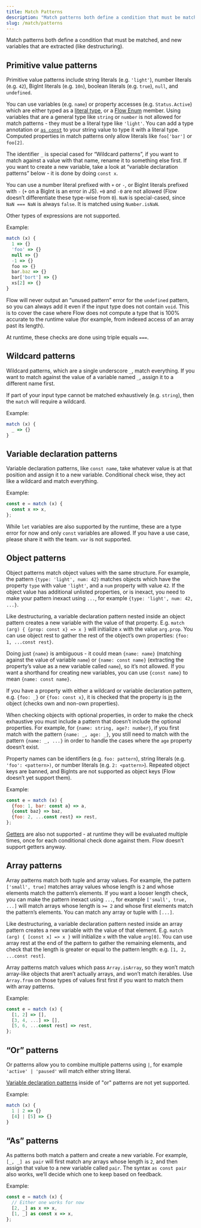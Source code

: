 ```yaml
---
title: Match Patterns
description: "Match patterns both define a condition that must be matched, and new variables that are extracted (like destructuring)."
slug: /match/patterns
---
```


Match patterns both define a condition that must be matched, and new variables that are extracted (like destructuring).

## Primitive value patterns

Primitive value patterns include string literals (e.g. `'light'`), number literals (e.g. `42`), BigInt literals (e.g. `10n`), boolean literals (e.g. `true`), `null`, and `undefined`.

You can use variables (e.g. `name`) or property accesses (e.g. `Status.Active`) which are either typed as a [literal type](../../types/literals), or a [Flow Enum](../../enums) member. Using variables that are a general type like `string` or `number` is not allowed for match patterns \- they must be a literal type like `'light'`. You can add a type annotation or [`as const`](../../types/const-expression/) to your string value to type it with a literal type. Computed properties in match patterns only allow literals like `foo['bar']` or `foo[2]`.

The identifier `_` is special cased for “Wildcard patterns”, if you want to match against a value with that name, rename it to something else first. If you want to create a new variable, take a look at “variable declaration patterns” below \- it is done by doing `const x`.

You can use a number literal prefixed with  `+` or `-`, or BigInt literals prefixed with `-` (`+` on a BigInt is an error in JS). `+0` and `-0` are not allowed (Flow doesn’t differentiate these type-wise from `0`). `NaN` is special-cased, since `NaN === NaN` is always `false`. It is matched using `Number.isNaN`.

Other types of expressions are not supported.

Example:
```js
match (x) {
  1 => {}
  'foo' => {}
  null => {}
  -1 => {}
  foo => {}
  bar.baz => {}
  bar['bort'] => {}
  xs[2] => {}
}
```

Flow will never output an “unused pattern” error for the `undefined` pattern, so you can always add it even if the input type does not contain `void`. This is to cover the case where Flow does not compute a type that is 100% accurate to the runtime value (for example, from indexed access of an array past its length).

At runtime, these checks are done using triple equals `===`.

## Wildcard patterns

Wildcard patterns, which are a single underscore `_`, match everything. If you want to match against the value of a variable named `_`, assign it to a different name first.

If part of your input type cannot be matched exhaustively (e.g. `string`), then the `match` will require a wildcard.

Example:
```js
match (x) {
  _ => {}
}
```

## Variable declaration patterns

Variable declaration patterns, like `const name`, take whatever value is at that position and assign it to a new variable. Conditional check wise, they act like a wildcard and match everything.

Example:
```js
const e = match (x) {
  const x => x,
};
```

While `let` variables are also supported by the runtime, these are a type error for now and only `const` variables are allowed. If you have a use case, please share it with the team. `var` is not supported.

## Object patterns

Object patterns match object values with the same structure. For example, the pattern `{type: 'light', num: 42}` matches objects which have the property `type` with value `'light'`, and a `num` property with value `42`.  If the object value has additional unlisted properties, or is inexact, you need to make your pattern inexact using `...`, for example `{type: 'light', num: 42, ...}`.

Like destructuring, a variable declaration pattern nested inside an object pattern creates a new variable with the value of that property. E.g. `match (arg) { {prop: const x} => x }` will initialize `x` with the value `arg.prop`. You can use object rest to gather the rest of the object’s own properties: `{foo: 1, ...const rest}`.

Doing just `{name}` is ambiguous \- it could mean `{name: name}` (matching against the value of variable `name`) or `{name: const name}` (extracting the property’s value as a new variable called `name`), so it’s not allowed. If you want a shorthand for creating new variables, you can use `{const name}` to mean `{name: const name}`.

If you have a property with either a wildcard or variable declaration pattern, e.g. `{foo: _}` or `{foo: const x}`, it is checked that the property is [in](https://developer.mozilla.org/en-US/docs/Web/JavaScript/Reference/Operators/in) the object (checks own and non-own properties).

When checking objects with optional properties, in order to make the check exhaustive you must include a pattern that doesn’t include the optional properties. For example, for `{name: string, age?: number}`, if you first match with the pattern `{name: _, age: _}`, you still need to match with the pattern `{name: _, ...}` in order to handle the cases where the `age` property doesn’t exist.

Property names can be identifiers (e.g. `foo: pattern`), string literals (e.g. `'foo': <pattern>)`, or number literals (e.g. `2: <pattern>`). Repeated object keys are banned, and BigInts are not supported as object keys (Flow doesn’t yet support them).

Example:
```js
const e = match (x) {
  {foo: 1, bar: const a} => a,
  {const baz} => baz,
  {foo: 2, ...const rest} => rest,
};
```

[Getters](https://developer.mozilla.org/en-US/docs/Web/JavaScript/Reference/Functions/get) are also not supported \- at runtime they will be evaluated multiple times, once for each conditional check done against them. Flow doesn’t support getters anyway.

## Array patterns

Array patterns match both tuple and array values. For example, the pattern `['small', true]` matches array values whose length is `2` and whose elements match the pattern’s elements. If you want a looser length check, you can make the pattern inexact using `...`, for example `['small', true, ...]` will match arrays whose length is `>= 2` and whose first elements match the pattern’s elements. You can match any array or tuple with `[...]`.

Like destructuring, a variable declaration pattern nested inside an array pattern creates a new variable with the value of that element.  E.g. `match (arg) { [const x] => x }` will initialize `x` with the value `arg[0]`. You can use array rest at the end of the pattern to gather the remaining elements, and check that the length is greater or equal to the pattern length: e.g. `[1, 2, ...const rest]`.

Array patterns match values which pass `Array.isArray`, so they won’t match array-like objects that aren’t actually arrays, and won’t match iterables. Use `Array.from` on those types of values first first if you want to match them with array patterns.

Example:
```js
const e = match (x) {
  [1, 2] => [],
  [3, 4, ...] => [],
  [5, 6, ...const rest] => rest,
};
```

## “Or” patterns

Or patterns allow you to combine multiple patterns using `|`, for example `'active' | 'paused'` will match either string literal.

[Variable declaration patterns](#variable-declaration-patterns) inside of "or" patterns are not yet supported.

Example:
```js
match (x) {
  1 | 2 => {}
  [4] | [5] => {}
}
```

## “As” patterns

As patterns both match a pattern and create a new variable. For example, `[_, _] as pair` will first match any arrays whose length is `2`, and then assign that value to a new variable called `pair`. The syntax `as const pair` also works, we’ll decide which one to keep based on feedback.

Example:
```js
const e = match (x) {
  // Either one works for now
  [2, _] as x => x,
  [1, _] as const x => x,
};
```
